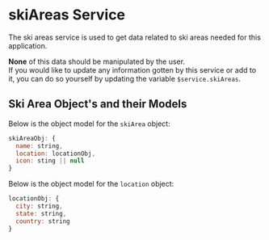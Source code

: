 # skiAreas Service

The ski areas service is used to get data related to ski areas needed for this application.

**None** of this data should be manipulated by the user.  
If you would like to update any information gotten by this service or add to it, you can do so yourself by updating the variable `$service.skiAreas`.

## Ski Area Object's and their Models

Below is the object model for the `skiArea` object:

```javascript
skiAreaObj: {
  name: string,
  location: locationObj,
  icon: sting || null
}
```

Below is the object model for the `location` object:

```javascript
locationObj: {
  city: string,
  state: string,
  country: string
}
```